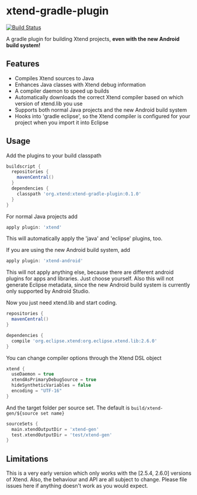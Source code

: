 xtend-gradle-plugin
===================

[![Build Status](https://oehme.ci.cloudbees.com/buildStatus/icon?job=xtend-gradle-plugin)](https://oehme.ci.cloudbees.com/job/xtend-gradle-plugin/)

A gradle plugin for building Xtend projects, **even with the new Android build system!**

Features
--------

- Compiles Xtend sources to Java
- Enhances Java classes with Xtend debug information
- A compiler daemon to speed up builds
- Automatically downloads the correct Xtend compiler based on which version of xtend.lib you use
- Supports both normal Java projects and the new Android build system
- Hooks into 'gradle eclipse', so the Xtend compiler is configured for your project when you import it into Eclipse

Usage
------

Add the plugins to your build classpath

```groovy
buildscript {
  repositories {
    mavenCentral()
  }
  dependencies {
    classpath 'org.xtend:xtend-gradle-plugin:0.1.0'
  }
}
```

For normal Java projects add 

```groovy
apply plugin: 'xtend'
```

This will automatically apply the 'java' and 'eclipse' plugins, too.
  
If you are using the new Android build system, add

```groovy
apply plugin: 'xtend-android'
```

This will not apply anything else, because there are different android plugins for apps and libraries. Just choose yourself. Also this will not generate Eclipse metadata, since the new Android build system is currently only supported by Android Studio.
    
Now you just need xtend.lib and start coding.

```groovy
repositories {
  mavenCentral()
}

dependencies {
  compile 'org.eclipse.xtend:org.eclipse.xtend.lib:2.6.0'
}
```
    
You can change compiler options through the Xtend DSL object

```groovy
xtend {
  useDaemon = true
  xtendAsPrimaryDebugSource = true
  hideSyntheticVariables = false
  encoding = "UTF-16"
}
```

And the target folder per source set. The default is ```build/xtend-gen/${source set name}```

```groovy
sourceSets {
  main.xtendOutputDir = 'xtend-gen'
  test.xtendOutputDir = 'test/xtend-gen'
}
```

Limitations
-----------

This is a very early version which only works with the [2.5.4, 2.6.0] versions of Xtend. Also, the behaviour and API are all subject to change. Please file issues here if anything doesn't work as you would expect.
